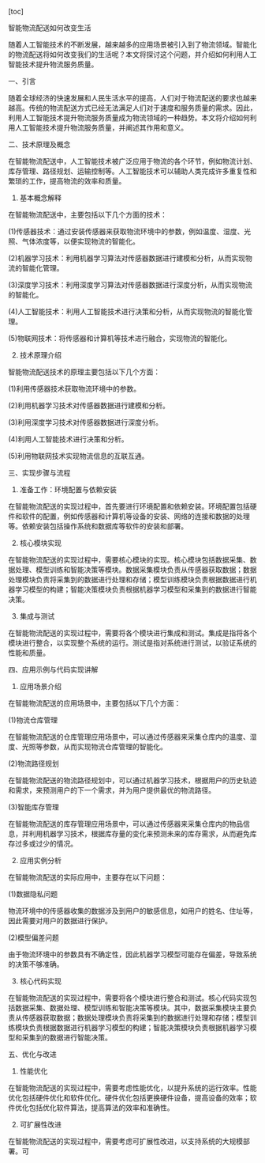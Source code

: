 
[toc]                    
                
                
智能物流配送如何改变生活

随着人工智能技术的不断发展，越来越多的应用场景被引入到了物流领域。智能化的物流配送将如何改变我们的生活呢？本文将探讨这个问题，并介绍如何利用人工智能技术提升物流服务质量。

一、引言

随着全球经济的快速发展和人民生活水平的提高，人们对于物流配送的要求也越来越高。传统的物流配送方式已经无法满足人们对于速度和服务质量的需求。因此，利用人工智能技术提升物流服务质量成为物流领域的一种趋势。本文将介绍如何利用人工智能技术提升物流服务质量，并阐述其作用和意义。

二、技术原理及概念

在智能物流配送中，人工智能技术被广泛应用于物流的各个环节，例如物流计划、库存管理、路径规划、运输控制等。人工智能技术可以辅助人类完成许多重复性和繁琐的工作，提高物流的效率和质量。

1. 基本概念解释

在智能物流配送中，主要包括以下几个方面的技术：

(1)传感器技术：通过安装传感器来获取物流环境中的参数，例如温度、湿度、光照、气体浓度等，以便实现物流的智能化。

(2)机器学习技术：利用机器学习算法对传感器数据进行建模和分析，从而实现物流的智能化管理。

(3)深度学习技术：利用深度学习算法对传感器数据进行深度分析，从而实现物流的智能化。

(4)人工智能技术：利用人工智能技术进行决策和分析，从而实现物流的智能化管理。

(5)物联网技术：将传感器和计算机等技术进行融合，实现物流的智能化。

2. 技术原理介绍

智能物流配送技术的原理主要包括以下几个方面：

(1)利用传感器技术获取物流环境中的参数。

(2)利用机器学习技术对传感器数据进行建模和分析。

(3)利用深度学习技术对传感器数据进行深度分析。

(4)利用人工智能技术进行决策和分析。

(5)利用物联网技术实现物流信息的互联互通。

三、实现步骤与流程

1. 准备工作：环境配置与依赖安装

在智能物流配送的实现过程中，首先要进行环境配置和依赖安装。环境配置包括硬件和软件的配置，例如传感器和计算机等设备的安装、网络的连接和数据的处理等。依赖安装包括操作系统和数据库等软件的安装和部署。

2. 核心模块实现

在智能物流配送的实现过程中，需要核心模块的实现。核心模块包括数据采集、数据处理、模型训练和智能决策等模块。数据采集模块负责从传感器获取数据；数据处理模块负责将采集到的数据进行处理和存储；模型训练模块负责根据数据进行机器学习模型的构建；智能决策模块负责根据机器学习模型和采集到的数据进行智能决策。

3. 集成与测试

在智能物流配送的实现过程中，需要将各个模块进行集成和测试。集成是指将各个模块进行整合，以实现整个系统的运行。测试是指对系统进行测试，以验证系统的性能和质量。

四、应用示例与代码实现讲解

1. 应用场景介绍

在智能物流配送的应用场景中，主要包括以下几个方面：

(1)物流仓库管理

在智能物流配送的仓库管理应用场景中，可以通过传感器来采集仓库内的温度、湿度、光照等参数，从而实现物流仓库管理的智能化。

(2)物流路径规划

在智能物流配送的物流路径规划中，可以通过机器学习技术，根据用户的历史轨迹和需求，来预测用户的下一个需求，并为用户提供最优的物流路径。

(3)智能库存管理

在智能物流配送的库存管理应用场景中，可以通过传感器来采集仓库内的物品信息，并利用机器学习技术，根据库存量的变化来预测未来的库存需求，从而避免库存过多或过少的情况。

2. 应用实例分析

在智能物流配送的实际应用中，主要存在以下问题：

(1)数据隐私问题

物流环境中的传感器收集的数据涉及到用户的敏感信息，如用户的姓名、住址等，因此需要对用户的数据进行保护。

(2)模型偏差问题

由于物流环境中的参数具有不确定性，因此机器学习模型可能存在偏差，导致系统的决策不够准确。

3. 核心代码实现

在智能物流配送的实现过程中，需要将各个模块进行整合和测试。核心代码实现包括数据采集、数据处理、模型训练和智能决策等模块。其中，数据采集模块主要负责从传感器获取数据；数据处理模块负责将采集到的数据进行处理和存储；模型训练模块负责根据数据进行机器学习模型的构建；智能决策模块负责根据机器学习模型和采集到的数据进行智能决策。

五、优化与改进

1. 性能优化

在智能物流配送的实现过程中，需要考虑性能优化，以提升系统的运行效率。性能优化包括硬件优化和软件优化。硬件优化包括更换硬件设备，提高设备的效率；软件优化包括优化软件算法，提高算法的效率和准确性。

2. 可扩展性改进

在智能物流配送的实现过程中，需要考虑可扩展性改进，以支持系统的大规模部署。可

